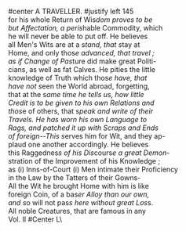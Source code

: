 #center A TRAVELLER. #justify left 145\
for his whole Return of Wis*dom proves to be\
but Affectation, a peris*hable Commodity, which\
he will never be able to put off. He believes\
all Men's Wits are at a s*tand, that s*tay at\
Home, and only thos*e advanced, that travel ;\
as if Change of Pas*ture did make great Politi-\
cians, as well as fat Calves. He pities the little\
knowledge of Truth which thos*e have, that\
have not s*een the World abroad, forgetting,\
that at the s*ame time he tells us, how little\
Credit is to be given to his own Relations and\
thos*e of others, that s*peak and write of their\
Travels. He has worn his own Language to\
Rags, and patched it up with Scraps and Ends\
of foreign--This s*erves him for Wit, and they ap-\
plaud one another accordingly. He believes\
this Raggednes*s of his Dis*cours*e a great Demon-\
s*tration of the Improvement of his Knowledge ;\
as (i) Inns-of-Court (i) Men intimate their Proficiency\
in the Law by the Tatters of their Gowns-\
All the Wit he brought Home with him is like\
foreign Coin, of a bas*er Alloy than our own,\
and s*o will not pas*s here without great Los*s.\
All noble Creatures, that are famous in any\
  Vol. II #Center L\

